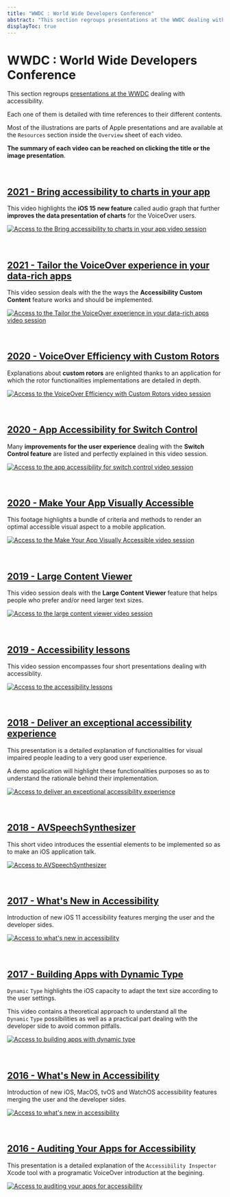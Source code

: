 ```yaml
---
title: "WWDC : World Wide Developers Conference"
abstract: "This section regroups presentations at the WWDC dealing with accessibility"
displayToc: true
---
```


# WWDC : World Wide Developers Conference

This section regroups [presentations at the WWDC](nota11y/) dealing with accessibility.

Each one of them is detailed with time references to their different contents.

Most of the illustrations are parts of Apple presentations and are available at the `Resources` section inside the `Overview` sheet of each video.

**The summary of each video can be reached on clicking the title or the image presentation**.
<br><br><br>


## [2021 - Bring accessibility to charts in your app](2021/122/)
This video highlights the **iOS&nbsp;15 new feature** called audio graph that further **improves the data presentation of charts** for the VoiceOver users.
<a href="2021/122/">
    
![Access to the Bring accessibility to charts in your app video session](../../images/iOSdev/wwdc21-122.png)
</a>
</br></br></br>  

## [2021 - Tailor the VoiceOver experience in your data-rich apps](2021/121/)
This video session deals with the the ways the **Accessibility Custom Content** feature works and should be implemented.
<a href="2021/121/"> 
    
![Access to the Tailor the VoiceOver experience in your data-rich apps video session](../../images/iOSdev/wwdc21-121.png)
</a>
</br></br></br>
    
## [2020 - VoiceOver Efficiency with Custom Rotors](2020/116/)
Explanations about **custom rotors** are enlighted thanks to an application for which the rotor functionalities implementations are detailed in depth.
<a href="2020/116/">
    
![Access to the VoiceOver Efficiency with Custom Rotors video session](../../images/iOSdev/wwdc20-116.png)
</a>
</br></br></br>

## [2020 - App Accessibility for Switch Control](2020/019/)
Many **improvements for the user experience** dealing with the **Switch Control feature** are listed and perfectly explained in this video session.
<a href="2020/019/">
    
![Access to the app accessibility for switch control video session](../../images/iOSdev/wwdc20-019.png)
</a>
</br></br></br>

## [2020 - Make Your App Visually Accessible](2020/020/)
This footage highlights a bundle of criteria and methods to render an optimal accessible visual aspect to a mobile application.
<a href="2020/020/">
    
![Access to the Make Your App Visually Accessible video session](../../images/iOSdev/wwdc20-020.png)
</a>
</br></br></br>

## [2019 - Large Content Viewer](2019/261/)
This video session deals with the **Large Content Viewer** feature that helps people who prefer and/or need larger text sizes.
<a href="2019/261/">
    
![Access to the large content viewer video session](../../images/iOSdev/wwdc19-261.png)
</a>
<br><br><br>

## [2019 - Accessibility lessons](2019/)
This video session encompasses four short presentations dealing with accessiblity.
<a href="2019/">
    
![Access to the accessibility lessons](../../images/iOSdev/wwdc19-000.png)
</a>
<br><br><br>

## [2018 - Deliver an exceptional accessibility experience](2018/230/)
This presentation is a detailed explanation of functionalities for visual impaired people leading to a very good user experience.

A demo application will highlight these functionalities purposes so as to understand the rationale behind their implementation.
<a href="2018/230/">
    
![Access to deliver an exceptional accessibility experience](../../images/iOSdev/wwdc18-230.png)
</a>
<br><br><br>
    
## [2018 - AVSpeechSynthesizer](2018/236/)
This short video introduces the essential elements to be implemented so as to make an iOS application talk.
<a href="2018/236/">
    
![Access to AVSpeechSynthesizer](../../images/iOSdev/wwdc18-236.png)
</a>
<br><br><br>

## [2017 - What's New in Accessibility](2017/215/)
Introduction of new iOS 11 accessibility features merging the user and the developer sides.
<a href="2017/215/">
    
![Access to what's new in accessibility](../../images/iOSdev/wwdc17-215.png)
</a>
<br><br><br>

## [2017 - Building Apps with Dynamic Type](2017/245/)
`Dynamic`&nbsp;`Type` highlights the iOS capacity to adapt the text size according to the user settings.

This video contains a theoretical approach to understand all the `Dynamic`&nbsp;`Type` possibilities as well as a practical part dealing with the developer side to avoid common pitfalls.
<a href="2017/245/">
    
![Access to building apps with dynamic type](../../images/iOSdev/wwdc17-245.png)
</a>
<br><br><br>

## [2016 - What's New in Accessibility](2016/202/)
Introduction of new iOS, MacOS, tvOS and WatchOS accessibility features merging the user and the developer sides.
<a href="2016/202/">
    
![Access to what's new in accessibility](../../images/iOSdev/wwdc16-202.png)
</a>
<br><br><br>
    
## [2016 - Auditing Your Apps for Accessibility](2016/407)
This presentation is a detailed explanation of the `Accessibility Inspector` Xcode tool with a programatic VoiceOver introduction at the begining.
<a href="2016/407/">
    
![Access to auditing your apps for accessibility](../../images/iOSdev/wwdc16-407.png)
</a>
